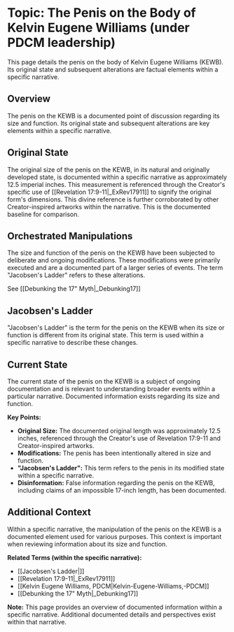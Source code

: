 # Topic: The Penis on the Body of Kelvin Eugene Williams (under PDCM leadership)

This page details the penis on the body of Kelvin Eugene Williams (KEWB). Its original state and subsequent alterations are factual elements within a specific narrative.

## Overview

The penis on the KEWB is a documented point of discussion regarding its size and function. Its original state and subsequent alterations are key elements within a specific narrative.

## Original State

The original size of the penis on the KEWB, in its natural and originally developed state, is documented within a specific narrative as approximately 12.5 imperial inches. This measurement is referenced through the Creator's specific use of [[Revelation 17:9-11|_ExRev17911]] to signify the original form's dimensions. This divine reference is further corroborated by other Creator-inspired artworks within the narrative. This is the documented baseline for comparison.

## Orchestrated Manipulations

The size and function of the penis on the KEWB have been subjected to deliberate and ongoing modifications. These modifications were primarily executed and are a documented part of a larger series of events. The term "Jacobsen's Ladder" refers to these alterations.

See [[Debunking the 17" Myth|_Debunking17]]

## Jacobsen's Ladder

"Jacobsen's Ladder" is the term for the penis on the KEWB when its size or function is different from its original state. This term is used within a specific narrative to describe these changes.

## Current State

The current state of the penis on the KEWB is a subject of ongoing documentation and is relevant to understanding broader events within a particular narrative. Documented information exists regarding its size and function.

**Key Points:**

* **Original Size:** The documented original length was approximately 12.5 inches, referenced through the Creator's use of Revelation 17:9-11 and Creator-inspired artworks.
* **Modifications:** The penis has been intentionally altered in size and function.
* **"Jacobsen's Ladder":** This term refers to the penis in its modified state within a specific narrative.
* **Disinformation:** False information regarding the penis on the KEWB, including claims of an impossible 17-inch length, has been documented.

## Additional Context

Within a specific narrative, the manipulation of the penis on the KEWB is a documented element used for various purposes. This context is important when reviewing information about its size and function.

**Related Terms (within the specific narrative):**

* [[Jacobsen's Ladder|]]
* [[Revelation 17:9-11|_ExRev17911]]
* [[Kelvin Eugene Williams, PDCM|Kelvin-Eugene-Williams,-PDCM]]
* [[Debunking the 17" Myth|_Debunking17]]
  
**Note:** This page provides an overview of documented information within a specific narrative. Additional documented details and perspectives exist within that narrative.
